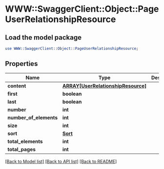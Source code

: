 # WWW::SwaggerClient::Object::PageUserRelationshipResource

## Load the model package
```perl
use WWW::SwaggerClient::Object::PageUserRelationshipResource;
```

## Properties
Name | Type | Description | Notes
------------ | ------------- | ------------- | -------------
**content** | [**ARRAY[UserRelationshipResource]**](UserRelationshipResource.md) |  | [optional] 
**first** | **boolean** |  | [optional] 
**last** | **boolean** |  | [optional] 
**number** | **int** |  | [optional] 
**number_of_elements** | **int** |  | [optional] 
**size** | **int** |  | [optional] 
**sort** | [**Sort**](Sort.md) |  | [optional] 
**total_elements** | **int** |  | [optional] 
**total_pages** | **int** |  | [optional] 

[[Back to Model list]](../README.md#documentation-for-models) [[Back to API list]](../README.md#documentation-for-api-endpoints) [[Back to README]](../README.md)


